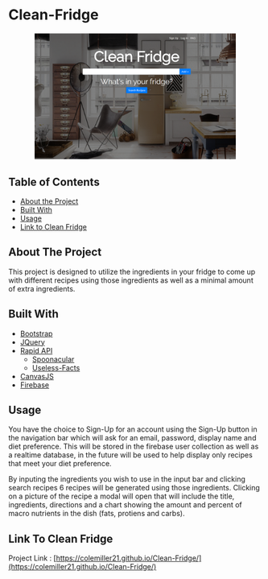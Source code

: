 # Clean-Fridge

<div align="center">
    <img src="\assets\images\Clean-Fridge-Original.png" width="400px"</img> 
</div>

## Table of Contents

* [About the Project](#about-the-project)
* [Built With](#built-with)
* [Usage](#usage)
* [Link to Clean Fridge](#link-to-clean-fridge)

## About The Project

This project is designed to utilize the ingredients in your fridge to come up with different recipes using those ingredients as well as a minimal amount of extra ingredients. 


## Built With

* [Bootstrap](https://getbootstrap.com)
* [JQuery](https://jquery.com)
* [Rapid API](https://rapidapi.com/)
    * [Spoonacular](https://spoonacular.com/food-api)
    * [Useless-Facts](https://uselessfacts.jsph.pl)
* [CanvasJS](https://canvasjs.com/javascript-charts/)
* [Firebase](https://firebase.google.com/)

## Usage

You have the choice to Sign-Up for an account using the Sign-Up button in the navigation bar which will ask for an email, password, display name and diet preference. This will be stored in the firebase user collection as well as a realtime database, in the future will be used to help display only recipes that meet your diet preference.

By inputing the ingredients you wish to use in the input bar and clicking search recipes 6 recipes will be generated using those ingredients. Clicking on a picture of the recipe a modal will open that will include the title, ingredients, directions and a chart showing the amount and percent of macro nutrients in the dish (fats, protiens and carbs).

## Link To Clean Fridge

Project Link : [https://colemiller21.github.io/Clean-Fridge/](https://colemiller21.github.io/Clean-Fridge/)


